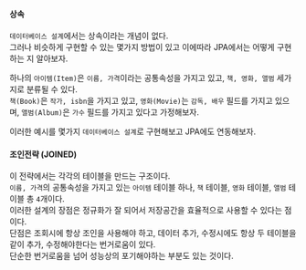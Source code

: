 #### 상속
`데이터베이스 설계`에서는 상속이라는 개념이 없다.  
그러나 비슷하게 구현할 수 있는 몇가지 방법이 있고 이에따라 JPA에서는 어떻게 구현하는 지 알아보자.  

하나의 `아이템(Item)`은 `이름, 가격`이라는 공통속성을 가지고 있고, `책, 영화, 앨범` 세가지로 분류될 수 있다.    
`책(Book)`은 `작가, isbn`을 가지고 있고, `영화(Movie)`는 `감독, 배우` 필드를 가지고 있으며, `앨범(Album)`은 `가수` 필드를 가지고 있다고 가정해보자.  

이러한 예시를 몇가지 `데이터베이스 설계`로 구현해보고 JPA에도 연동해보자.  



#### 조인전략 (JOINED)
이 전략에서는 각각의 테이블을 만드는 구조이다.  
`이름, 가격`의 공통속성을 가지고 있는 `아이템` 테이블 하나, `책` 테이블, `영화` 테이블, `앨범` 테이블 총 `4`개이다.  
이러한 설계의 장점은 정규화가 잘 되어서 저장공간을 효율적으로 사용할 수 있다는 점이다.  
단점은 조회시에 항상 조인을 사용해야 하고, 데이터 추가, 수정시에도 항상 두 테이블을 같이 추가, 수정해야한다는 번거로움이 있다.  
단순한 번거로움을 넘어 성능상의 포기해야하는 부분도 있는 것이다.  


